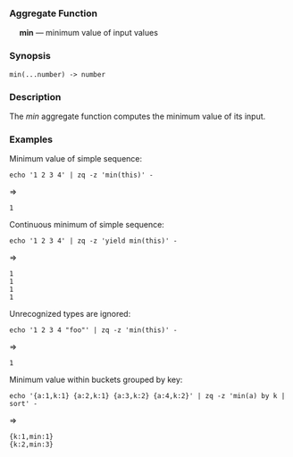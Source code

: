 ### Aggregate Function

&emsp; **min** &mdash; minimum value of input values

### Synopsis
```
min(...number) -> number
```

### Description

The _min_ aggregate function computes the minimum value of its input.

### Examples

Minimum value of simple sequence:
```mdtest-command
echo '1 2 3 4' | zq -z 'min(this)' -
```
=>
```mdtest-output
1
```

Continuous minimum of simple sequence:
```mdtest-command
echo '1 2 3 4' | zq -z 'yield min(this)' -
```
=>
```mdtest-output
1
1
1
1
```

Unrecognized types are ignored:
```mdtest-command
echo '1 2 3 4 "foo"' | zq -z 'min(this)' -
```
=>
```mdtest-output
1
```

Minimum value within buckets grouped by key:
```mdtest-command
echo '{a:1,k:1} {a:2,k:1} {a:3,k:2} {a:4,k:2}' | zq -z 'min(a) by k | sort' -
```
=>
```mdtest-output
{k:1,min:1}
{k:2,min:3}
```
